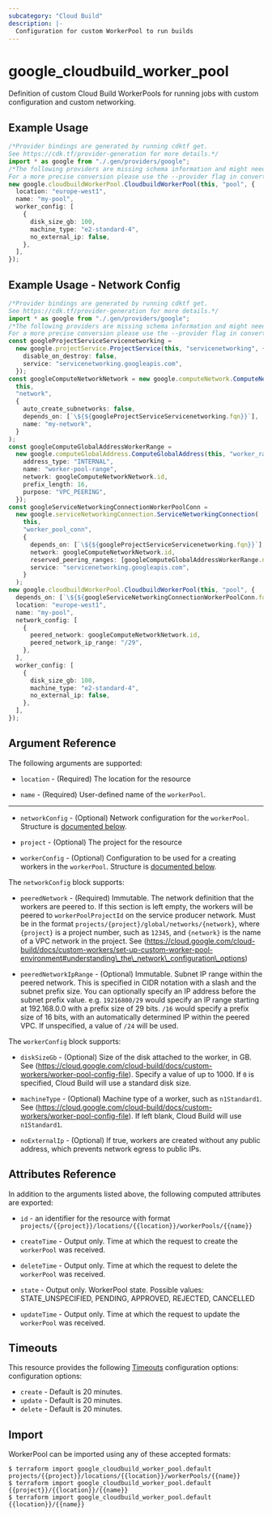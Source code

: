 ```yaml
---
subcategory: "Cloud Build"
description: |-
  Configuration for custom WorkerPool to run builds
---
```


# google\_cloudbuild\_worker\_pool

Definition of custom Cloud Build WorkerPools for running jobs with custom configuration and custom networking.

## Example Usage

```typescript
/*Provider bindings are generated by running cdktf get.
See https://cdk.tf/provider-generation for more details.*/
import * as google from "./.gen/providers/google";
/*The following providers are missing schema information and might need manual adjustments to synthesize correctly: google.
For a more precise conversion please use the --provider flag in convert.*/
new google.cloudbuildWorkerPool.CloudbuildWorkerPool(this, "pool", {
  location: "europe-west1",
  name: "my-pool",
  worker_config: [
    {
      disk_size_gb: 100,
      machine_type: "e2-standard-4",
      no_external_ip: false,
    },
  ],
});

```

## Example Usage - Network Config

```typescript
/*Provider bindings are generated by running cdktf get.
See https://cdk.tf/provider-generation for more details.*/
import * as google from "./.gen/providers/google";
/*The following providers are missing schema information and might need manual adjustments to synthesize correctly: google.
For a more precise conversion please use the --provider flag in convert.*/
const googleProjectServiceServicenetworking =
  new google.projectService.ProjectService(this, "servicenetworking", {
    disable_on_destroy: false,
    service: "servicenetworking.googleapis.com",
  });
const googleComputeNetworkNetwork = new google.computeNetwork.ComputeNetwork(
  this,
  "network",
  {
    auto_create_subnetworks: false,
    depends_on: [`\${${googleProjectServiceServicenetworking.fqn}}`],
    name: "my-network",
  }
);
const googleComputeGlobalAddressWorkerRange =
  new google.computeGlobalAddress.ComputeGlobalAddress(this, "worker_range", {
    address_type: "INTERNAL",
    name: "worker-pool-range",
    network: googleComputeNetworkNetwork.id,
    prefix_length: 16,
    purpose: "VPC_PEERING",
  });
const googleServiceNetworkingConnectionWorkerPoolConn =
  new google.serviceNetworkingConnection.ServiceNetworkingConnection(
    this,
    "worker_pool_conn",
    {
      depends_on: [`\${${googleProjectServiceServicenetworking.fqn}}`],
      network: googleComputeNetworkNetwork.id,
      reserved_peering_ranges: [googleComputeGlobalAddressWorkerRange.name],
      service: "servicenetworking.googleapis.com",
    }
  );
new google.cloudbuildWorkerPool.CloudbuildWorkerPool(this, "pool", {
  depends_on: [`\${${googleServiceNetworkingConnectionWorkerPoolConn.fqn}}`],
  location: "europe-west1",
  name: "my-pool",
  network_config: [
    {
      peered_network: googleComputeNetworkNetwork.id,
      peered_network_ip_range: "/29",
    },
  ],
  worker_config: [
    {
      disk_size_gb: 100,
      machine_type: "e2-standard-4",
      no_external_ip: false,
    },
  ],
});

```

## Argument Reference

The following arguments are supported:

*   `location` -
    (Required)
    The location for the resource

*   `name` -
    (Required)
    User-defined name of the `workerPool`.

***

*   `networkConfig` -
    (Optional)
    Network configuration for the `workerPool`. Structure is [documented below](#nested_network_config).

*   `project` -
    (Optional)
    The project for the resource

*   `workerConfig` -
    (Optional)
    Configuration to be used for a creating workers in the `workerPool`. Structure is [documented below](#nested_worker_config).

<a name="nested_network_config"></a>The `networkConfig` block supports:

*   `peeredNetwork` -
    (Required)
    Immutable. The network definition that the workers are peered to. If this section is left empty, the workers will be peered to `workerPoolProjectId` on the service producer network. Must be in the format `projects/{project}/global/networks/{network}`, where `{project}` is a project number, such as `12345`, and `{network}` is the name of a VPC network in the project. See (https://cloud.google.com/cloud-build/docs/custom-workers/set-up-custom-worker-pool-environment#understanding\_the\_network\_configuration\_options)

*   `peeredNetworkIpRange` -
    (Optional)
    Immutable. Subnet IP range within the peered network. This is specified in CIDR notation with a slash and the subnet prefix size. You can optionally specify an IP address before the subnet prefix value. e.g. `19216800/29` would specify an IP range starting at 192.168.0.0 with a prefix size of 29 bits. `/16` would specify a prefix size of 16 bits, with an automatically determined IP within the peered VPC. If unspecified, a value of `/24` will be used.

<a name="nested_worker_config"></a>The `workerConfig` block supports:

*   `diskSizeGb` -
    (Optional)
    Size of the disk attached to the worker, in GB. See (https://cloud.google.com/cloud-build/docs/custom-workers/worker-pool-config-file). Specify a value of up to 1000. If `0` is specified, Cloud Build will use a standard disk size.

*   `machineType` -
    (Optional)
    Machine type of a worker, such as `n1Standard1`. See (https://cloud.google.com/cloud-build/docs/custom-workers/worker-pool-config-file). If left blank, Cloud Build will use `n1Standard1`.

*   `noExternalIp` -
    (Optional)
    If true, workers are created without any public address, which prevents network egress to public IPs.

## Attributes Reference

In addition to the arguments listed above, the following computed attributes are exported:

*   `id` - an identifier for the resource with format `projects/{{project}}/locations/{{location}}/workerPools/{{name}}`

*   `createTime` -
    Output only. Time at which the request to create the `workerPool` was received.

*   `deleteTime` -
    Output only. Time at which the request to delete the `workerPool` was received.

*   `state` -
    Output only. WorkerPool state. Possible values: STATE\_UNSPECIFIED, PENDING, APPROVED, REJECTED, CANCELLED

*   `updateTime` -
    Output only. Time at which the request to update the `workerPool` was received.

## Timeouts

This resource provides the following
[Timeouts](https://developer.hashicorp.com/terraform/plugin/sdkv2/resources/retries-and-customizable-timeouts) configuration options: configuration options:

* `create` - Default is 20 minutes.
* `update` - Default is 20 minutes.
* `delete` - Default is 20 minutes.

## Import

WorkerPool can be imported using any of these accepted formats:

```console
$ terraform import google_cloudbuild_worker_pool.default projects/{{project}}/locations/{{location}}/workerPools/{{name}}
$ terraform import google_cloudbuild_worker_pool.default {{project}}/{{location}}/{{name}}
$ terraform import google_cloudbuild_worker_pool.default {{location}}/{{name}}
```
